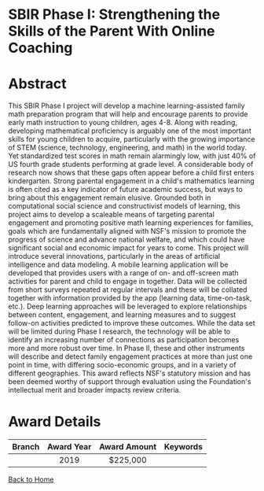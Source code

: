 
SBIR Phase I: Strengthening the Skills of the Parent With Online Coaching
=========================================================================

# Abstract


This SBIR Phase I project will develop a machine learning-assisted family math preparation program that will help and encourage parents to provide early math instruction to young children, ages 4-8. Along with reading, developing mathematical proficiency is arguably one of the most important skills for young children to acquire, particularly with the growing importance of STEM (science, technology, engineering, and math) in the world today. Yet standardized test scores in math remain alarmingly low, with just 40% of US fourth grade students performing at grade level. A considerable body of research now shows that these gaps often appear before a child first enters kindergarten. Strong parental engagement in a child's mathematics learning is often cited as a key indicator of future academic success, but ways to bring about this engagement remain elusive. Grounded both in computational social science and constructivist models of learning, this project aims to develop a scaleable means of targeting parental engagement and promoting positive math learning experiences for families, goals which are fundamentally aligned with NSF's mission to promote the progress of science and advance national welfare, and which could have significant social and economic impact for years to come. This project will introduce several innovations, particularly in the areas of artificial intelligence and data modeling. A mobile learning application will be developed that provides users with a range of on- and off-screen math activities for parent and child to engage in together. Data will be collected from short surveys repeated at regular intervals and these will be collated together with information provided by the app (learning data, time-on-task, etc.). Deep learning approaches will be leveraged to explore relationships between content, engagement, and learning measures and to suggest follow-on activities predicted to improve these outcomes. While the data set will be limited during Phase I research, the technology will be able to identify an increasing number of connections as participation becomes more and more robust over time. In Phase II, these and other instruments will describe and detect family engagement practices at more than just one point in time, with differing socio-economic groups, and in a variety of different geographies. This award reflects NSF's statutory mission and has been deemed worthy of support through evaluation using the Foundation's intellectual merit and broader impacts review criteria.  

# Award Details

|Branch|Award Year|Award Amount|Keywords|
| :---: | :---: | :---: | :---: |
||2019|$225,000||
  
  


[Back to Home](https://github.com/chrischow/dod_sbir_awards#487)
